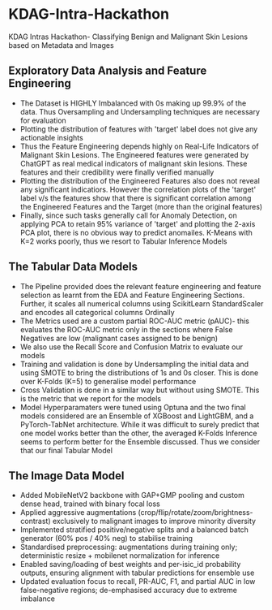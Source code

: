 # KDAG-Intra-Hackathon
KDAG Intras Hackathon- Classifying Benign and Malignant Skin Lesions based on Metadata and Images

## Exploratory Data Analysis and Feature Engineering
- The Dataset is HIGHLY Imbalanced with 0s making up 99.9% of the data. Thus Oversampling and Undersampling techniques are necessary for evaluation
- Plotting the distribution of features with 'target' label does not give any actionable insights
- Thus the Feature Engineering depends highly on Real-Life Indicators of Malignant Skin Lesions. The Engineered features were generated by ChatGPT as real medical indicators of malignant skin lesions. These features and their credibility were finally verified manually
- Plotting the distribution of the Engineered Features also does not reveal any significant indicatiors. However the correlation plots of the 'target' label v/s the features show that there is significant correlation among the Engineered Features and the Target (more than the original features)
- Finally, since such tasks generally call for Anomaly Detection, on applying PCA to retain 95% variance of 'target' and plotting the 2-axis PCA plot, there is no obvious way to predict anomailes. K-Means with K=2 works poorly, thus we resort to Tabular Inference Models

## The Tabular Data Models
- The Pipeline provided does the relevant feature engineering and feature selection as learnt from the EDA and Feature Engineering Sections. Further, it scales all numerical columns using ScikitLearn StandardScaler and encodes all categorical columns Ordinally
- The Metrics used are a custom partial ROC-AUC metric (pAUC)- this evaluates the ROC-AUC metric only in the sections where False Negatives are low (malignant cases assigned to be benign)
- We also use the Recall Score and Confusion Matrix to evaluate our models
- Training and validation is done by Undersampling the initial data and using SMOTE to bring the distributions of 1s and 0s closer. This is done over K-Folds (K=5) to generalise model performance
- Cross Validation is done in a similar way but without using SMOTE. This is the metric that we report for the models
- Model Hyperparamaters were tuned using Optuna and the two final models considered are an Ensemble of XGBoost and LightGBM, and a PyTorch-TabNet architecture. While it was difficult to surely predict that one model works better than the other, the averaged K-Folds Inference seems to perform better for the Ensemble discussed. Thus we consider that our final Tabular Model

## The Image Data Model
- Added MobileNetV2 backbone with GAP+GMP pooling and custom dense head, trained with binary focal loss
- Applied aggressive augmentations (crop/flip/rotate/zoom/brightness-contrast) exclusively to malignant images to improve minority diversity
- Implemented stratified positive/negative splits and a balanced batch generator (60% pos / 40% neg) to stabilise training
- Standardised preprocessing: augmentations during training only; deterministic resize + mobilenet normalization for inference
- Enabled saving/loading of best weights and per-isic_id probability outputs, ensuring alignment with tabular predictions for ensemble use
- Updated evaluation focus to recall, PR-AUC, F1, and partial AUC in low false-negative regions; de-emphasised accuracy due to extreme imbalance
